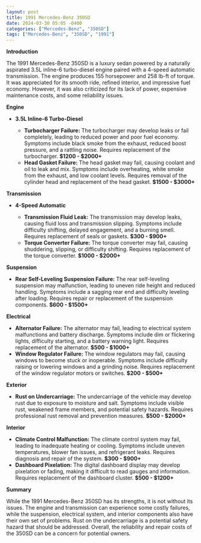 ```yaml
---
layout: post
title: 1991 Mercedes-Benz 350SD
date: 2024-03-30 05:05 -0400
categories: ["Mercedes-Benz", "350SD"]
tags: ["Mercedes-Benz", "350SD", "1991"]
---
```

**Introduction**

The 1991 Mercedes-Benz 350SD is a luxury sedan powered by a naturally aspirated 3.5L inline-6 turbo-diesel engine paired with a 4-speed automatic transmission. The engine produces 155 horsepower and 258 lb-ft of torque. It was appreciated for its smooth ride, refined interior, and impressive fuel economy. However, it was also criticized for its lack of power, expensive maintenance costs, and some reliability issues.

**Engine**

* **3.5L Inline-6 Turbo-Diesel**

  * **Turbocharger Failure:** The turbocharger may develop leaks or fail completely, leading to reduced power and poor fuel economy. Symptoms include black smoke from the exhaust, reduced boost pressure, and a rattling noise. Requires replacement of the turbocharger. **$1200 - $2000+**
  * **Head Gasket Failure:** The head gasket may fail, causing coolant and oil to leak and mix. Symptoms include overheating, white smoke from the exhaust, and low coolant levels. Requires removal of the cylinder head and replacement of the head gasket. **$1500 - $3000+**

**Transmission**

* **4-Speed Automatic**

  * **Transmission Fluid Leak:** The transmission may develop leaks, causing fluid loss and transmission slipping. Symptoms include difficulty shifting, delayed engagement, and a burning smell. Requires replacement of seals or gaskets. **$300 - $900+**
  * **Torque Converter Failure:** The torque converter may fail, causing shuddering, slipping, or difficulty shifting. Requires replacement of the torque converter. **$1000 - $2000+**

**Suspension**

* **Rear Self-Leveling Suspension Failure:** The rear self-leveling suspension may malfunction, leading to uneven ride height and reduced handling. Symptoms include a sagging rear end and difficulty leveling after loading. Requires repair or replacement of the suspension components. **$600 - $1500+**

**Electrical**

* **Alternator Failure:** The alternator may fail, leading to electrical system malfunctions and battery discharge. Symptoms include dim or flickering lights, difficulty starting, and a battery warning light. Requires replacement of the alternator. **$500 - $1000+**
* **Window Regulator Failure:** The window regulators may fail, causing windows to become stuck or inoperable. Symptoms include difficulty raising or lowering windows and a grinding noise. Requires replacement of the window regulator motors or switches. **$200 - $500+**

**Exterior**

* **Rust on Undercarriage:** The undercarriage of the vehicle may develop rust due to exposure to moisture and salt. Symptoms include visible rust, weakened frame members, and potential safety hazards. Requires professional rust removal and prevention measures. **$500 - $2000+**

**Interior**

* **Climate Control Malfunction:** The climate control system may fail, leading to inadequate heating or cooling. Symptoms include uneven temperatures, blower fan issues, and refrigerant leaks. Requires diagnosis and repair of the system. **$300 - $900+**
* **Dashboard Pixelation:** The digital dashboard display may develop pixelation or fading, making it difficult to read gauges and information. Requires replacement of the dashboard cluster. **$500 - $1200+**

**Summary**

While the 1991 Mercedes-Benz 350SD has its strengths, it is not without its issues. The engine and transmission can experience some costly failures, while the suspension, electrical system, and interior components also have their own set of problems. Rust on the undercarriage is a potential safety hazard that should be addressed. Overall, the reliability and repair costs of the 350SD can be a concern for potential owners.
